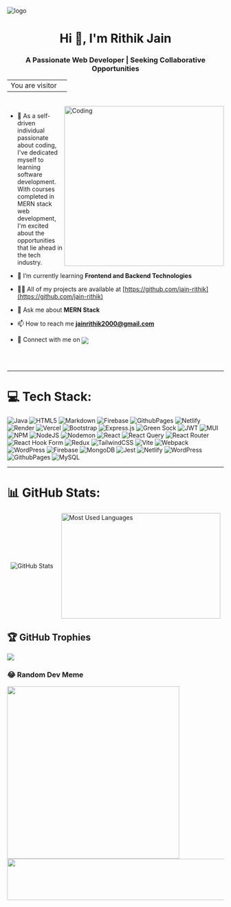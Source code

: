 ![logo](https://i.pinimg.com/originals/02/01/1e/02011ec8554277b8c70bf22fb192123c.gif)
<h1 align="center">Hi 👋, I'm Rithik Jain</h1>
<h3 align="center">A Passionate Web Developer | Seeking Collaborative Opportunities</h3>
<table align="center">
  <tr>
    <td>You are visitor</td>
    <td><img src="https://profile-counter.glitch.me/jain-rithik/count.svg" alt="" /></td>
  </tr>
</table>
<br>
<img align="right" alt="Coding" width="371" src="https://valesh.dev/images/coder.gif">


- 🔭 As a self-driven individual passionate about coding, I've dedicated myself to learning software development. With courses completed in MERN stack web development, I'm excited about the opportunities that lie ahead in the tech industry.

- 🌱 I’m currently learning **Frontend and Backend Technologies**

- 👨‍💻 All of my projects are available at [https://github.com/jain-rithik](https://github.com/jain-rithik)

- 💬 Ask me about **MERN Stack**

- 📫 How to reach me **<jainrithik2000@gmail.com>**

- 🤝 Connect with me on  <a href="https://linkedin.com/in/jainrithik" target="_blank" ><img src="https://img.shields.io/badge/LinkedIn-%230077B5.svg?logo=linkedin&logoColor=white" style="vertical-align: middle;" /></a>
<br>
<br>

---

# 💻 Tech Stack:
![Java](https://img.shields.io/badge/java-%23ED8B00.svg?style=for-the-badge&logo=openjdk&logoColor=white) ![HTML5](https://img.shields.io/badge/html5-%23E34F26.svg?style=for-the-badge&logo=html5&logoColor=white) ![Markdown](https://img.shields.io/badge/markdown-%23000000.svg?style=for-the-badge&logo=markdown&logoColor=white) ![Firebase](https://img.shields.io/badge/firebase-%23039BE5.svg?style=for-the-badge&logo=firebase) ![GithubPages](https://img.shields.io/badge/github%20pages-121013?style=for-the-badge&logo=github&logoColor=white) ![Netlify](https://img.shields.io/badge/netlify-%23000000.svg?style=for-the-badge&logo=netlify&logoColor=#00C7B7) ![Render](https://img.shields.io/badge/Render-%46E3B7.svg?style=for-the-badge&logo=render&logoColor=white) ![Vercel](https://img.shields.io/badge/vercel-%23000000.svg?style=for-the-badge&logo=vercel&logoColor=white) ![Bootstrap](https://img.shields.io/badge/bootstrap-%238511FA.svg?style=for-the-badge&logo=bootstrap&logoColor=white) ![Express.js](https://img.shields.io/badge/express.js-%23404d59.svg?style=for-the-badge&logo=express&logoColor=%2361DAFB) ![Green Sock](https://img.shields.io/badge/green%20sock-88CE02?style=for-the-badge&logo=greensock&logoColor=white) ![JWT](https://img.shields.io/badge/JWT-black?style=for-the-badge&logo=JSON%20web%20tokens) ![MUI](https://img.shields.io/badge/MUI-%230081CB.svg?style=for-the-badge&logo=mui&logoColor=white) ![NPM](https://img.shields.io/badge/NPM-%23CB3837.svg?style=for-the-badge&logo=npm&logoColor=white) ![NodeJS](https://img.shields.io/badge/node.js-6DA55F?style=for-the-badge&logo=node.js&logoColor=white) ![Nodemon](https://img.shields.io/badge/NODEMON-%23323330.svg?style=for-the-badge&logo=nodemon&logoColor=%BBDEAD) ![React](https://img.shields.io/badge/react-%2320232a.svg?style=for-the-badge&logo=react&logoColor=%2361DAFB) ![React Query](https://img.shields.io/badge/-React%20Query-FF4154?style=for-the-badge&logo=react%20query&logoColor=white) ![React Router](https://img.shields.io/badge/React_Router-CA4245?style=for-the-badge&logo=react-router&logoColor=white) ![React Hook Form](https://img.shields.io/badge/React%20Hook%20Form-%23EC5990.svg?style=for-the-badge&logo=reacthookform&logoColor=white) ![Redux](https://img.shields.io/badge/redux-%23593d88.svg?style=for-the-badge&logo=redux&logoColor=white) ![TailwindCSS](https://img.shields.io/badge/tailwindcss-%2338B2AC.svg?style=for-the-badge&logo=tailwind-css&logoColor=white) ![Vite](https://img.shields.io/badge/vite-%23646CFF.svg?style=for-the-badge&logo=vite&logoColor=white) ![Webpack](https://img.shields.io/badge/webpack-%238DD6F9.svg?style=for-the-badge&logo=webpack&logoColor=black) ![WordPress](https://img.shields.io/badge/WordPress-%23117AC9.svg?style=for-the-badge&logo=WordPress&logoColor=white) ![Firebase](https://img.shields.io/badge/Firebase-039BE5?style=for-the-badge&logo=Firebase&logoColor=white) ![MongoDB](https://img.shields.io/badge/MongoDB-%234ea94b.svg?style=for-the-badge&logo=mongodb&logoColor=white) ![Jest](https://img.shields.io/badge/-jest-%23C21325?style=for-the-badge&logo=jest&logoColor=white) ![Netlify](https://img.shields.io/badge/netlify-%23000000.svg?style=for-the-badge&logo=netlify&logoColor=#00C7B7) ![WordPress](https://img.shields.io/badge/WordPress-%23117AC9.svg?style=for-the-badge&logo=WordPress&logoColor=white) ![GithubPages](https://img.shields.io/badge/github%20pages-121013?style=for-the-badge&logo=github&logoColor=white) ![MySQL](https://img.shields.io/badge/mysql-%2300000f.svg?style=for-the-badge&logo=mysql&logoColor=white)
<br>

---

# 📊 GitHub Stats:
<div style="display: flex; justify-content: space-around; align-items: center; width: 100%;">
    <img src="https://github-readme-stats.vercel.app/api?username=jain-rithik&theme=radical&rank_icon=github&show=prs_merged,prs_merged_percentage&hide=[%22contribs%22,%22issues%22]" alt="GitHub Stats" />
     <img height=245 width=370 align=right src="https://github-readme-stats.vercel.app/api/top-langs/?username=jain-rithik&theme=radical&hide_border=false&include_all_commits=true&count_private=false&layout=compact" alt="Most Used Languages" />
</div>


## 🏆 GitHub Trophies
![](https://github-profile-trophy.vercel.app/?username=jain-rithik&theme=radical&no-frame=false&no-bg=true&margin-w=4)

### 😂 Random Dev Meme
<img src='https://randommeme-five.vercel.app/' style="height: 400px;"/>

<!-- [![](https://visitcount.itsvg.in/api?id=jain-rithik&icon=0&color=10)](https://visitcount.itsvg.in) -->

<a href="https://github.com/jain-rithik">
  <img width=1012px height=96px src="https://media0.giphy.com/media/i4GINnCIFD7i727t0N/giphy.gif"/>
</a>

<!-- Proudly created with GPRM ( https://gprm.itsvg.in ) -->
